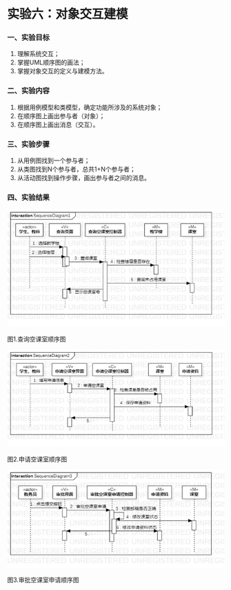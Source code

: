 # 实验六：对象交互建模

 ### 一、实验目标
1. 理解系统交互；  
2. 掌握UML顺序图的画法；  
3. 掌握对象交互的定义与建模方法。  

 ### 二、实验内容
1. 根据用例模型和类模型，确定功能所涉及的系统对象；  
2. 在顺序图上画出参与者（对象）；  
3. 在顺序图上画出消息（交互）。  

  ### 三、实验步骤
1. 从用例图找到一个参与者；
2. 从类图找到N个参与者，总共1+N个参与者；
3. 从活动图找到操作步骤，画出参与者之间的消息。

 ### 四、实验结果

   ![查询空课室的顺序图](./查询空课室的顺序图.jpg)  

   图1.查询空课室顺序图

   ![申请空课室的顺序图](./申请空课室的顺序图.jpg)  

   图2.申请空课室顺序图  
   
   ![审批空课室申请的顺序图](./审批空课室申请的顺序图.jpg)  

   图3.审批空课室申请顺序图
